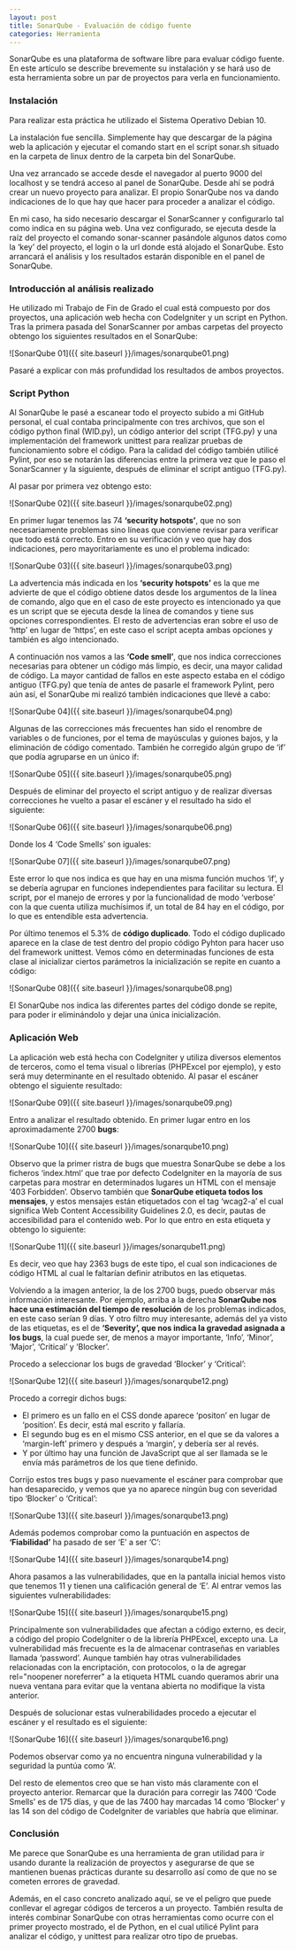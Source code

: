 ```yaml
---
layout: post
title: SonarQube - Evaluación de código fuente
categories: Herramienta
---
```


SonarQube es una plataforma de software libre para evaluar código fuente. En este artículo se describe brevemente su instalación y se hará uso de esta herramienta sobre un par de proyectos para verla en funcionamiento.

### Instalación

Para realizar esta práctica he utilizado el Sistema Operativo Debian 10.

La instalación fue sencilla. Simplemente hay que descargar de la página web la aplicación y ejecutar el comando start en el script sonar.sh situado en la carpeta de linux dentro de la carpeta bin del SonarQube.

Una vez arrancado se accede desde el navegador al puerto 9000 del localhost y se tendrá acceso al panel de SonarQube. Desde ahí se podrá crear un nuevo proyecto para analizar. El propio SonarQube nos va dando indicaciones de lo que hay que hacer para proceder a analizar el código.

En mi caso, ha sido necesario descargar el SonarScanner y configurarlo tal como indica en su página web. Una vez configurado, se ejecuta desde la raíz del proyecto el comando sonar-scanner pasándole algunos datos como la ‘key’ del proyecto, el login o la url donde está alojado el SonarQube. Esto arrancará el análisis y los resultados estarán disponible en el panel de SonarQube.


### Introducción al análisis realizado

He utilizado mi Trabajo de Fin de Grado el cual está compuesto por dos proyectos, una aplicación web hecha con CodeIgniter y un script en Python. Tras la primera pasada del SonarScanner por ambas carpetas del proyecto obtengo los siguientes resultados en el SonarQube:

![SonarQube 01]({{ site.baseurl }}/images/sonarqube01.png)

Pasaré a explicar con más profundidad los resultados de ambos proyectos.

### Script Python

Al SonarQube le pasé a escanear todo el proyecto subido a mi GitHub personal, el cual contaba principalmente con tres archivos, que son el código python final (WID.py), un código anterior del script (TFG.py) y una implementación del framework unittest para realizar pruebas de funcionamiento sobre el código. Para la calidad del código también utilicé Pylint, por eso se notarán las diferencias entre la primera vez que le paso el SonarScanner y la siguiente, después de eliminar el script antiguo (TFG.py).

Al pasar por primera vez obtengo esto:

![SonarQube 02]({{ site.baseurl }}/images/sonarqube02.png)

En primer lugar tenemos las 74 **‘security hotspots’**, que no son necesariamente problemas sino líneas que conviene revisar para verificar que todo está correcto. Entro en su verificación y veo que hay dos indicaciones, pero mayoritariamente es uno el problema indicado:

![SonarQube 03]({{ site.baseurl }}/images/sonarqube03.png)

La advertencia más indicada en los **‘security hotspots’** es la que me advierte de que el código obtiene datos desde los argumentos de la línea de comando, algo que en el caso de este proyecto es intencionado ya que es un script que se ejecuta desde la línea de comandos y tiene sus opciones correspondientes. El resto de advertencias eran sobre el uso de ‘http’ en lugar de ‘https’, en este caso el script acepta ambas opciones y también es algo intencionado.

A continuación nos vamos a las **‘Code smell’**, que nos indica correcciones necesarias para obtener un código más limpio, es decir, una mayor calidad de código. La mayor cantidad de fallos en este aspecto estaba en el código antiguo (TFG.py) que tenía de antes de pasarle el framework Pylint, pero aún así, el SonarQube mi realizó también indicaciones que llevé a cabo:

![SonarQube 04]({{ site.baseurl }}/images/sonarqube04.png)

Algunas de las correcciones más frecuentes han sido el renombre de variables o de funciones, por el tema de mayúsculas y guiones bajos, y la eliminación de código comentado. También he corregido algún grupo de ‘if’ que podía agruparse en un único if:

![SonarQube 05]({{ site.baseurl }}/images/sonarqube05.png)

Después de eliminar del proyecto el script antiguo y de realizar diversas correcciones he vuelto a pasar el escáner y el resultado ha sido el siguiente:

![SonarQube 06]({{ site.baseurl }}/images/sonarqube06.png)

Donde los 4 ‘Code Smells’ son iguales:

![SonarQube 07]({{ site.baseurl }}/images/sonarqube07.png)

Este error lo que nos indica es que hay en una misma función muchos ‘if’, y se debería agrupar en funciones independientes para facilitar su lectura. El script, por el manejo de errores y por la funcionalidad de modo ‘verbose’ con la que cuenta utiliza muchísimos if, un total de 84 hay en el código, por lo que es entendible esta advertencia.

Por último tenemos el 5.3% de **código duplicado**. Todo el código duplicado aparece en la clase de test dentro del propio código Pyhton para hacer uso del framework unittest. Vemos cómo en determinadas funciones de esta clase al inicializar ciertos parámetros la inicialización se repite en cuanto a código:

![SonarQube 08]({{ site.baseurl }}/images/sonarqube08.png)

El SonarQube nos indica las diferentes partes del código donde se repite, para poder ir eliminándolo y dejar una única inicialización.

### Aplicación Web

La aplicación web está hecha con CodeIgniter y utiliza diversos elementos de terceros, como el tema visual o librerías (PHPExcel por ejemplo), y esto será muy determinante en el resultado obtenido. Al pasar el escáner obtengo el siguiente resultado:

![SonarQube 09]({{ site.baseurl }}/images/sonarqube09.png)

Entro a analizar el resultado obtenido. En primer lugar entro en los aproximadamente 2700 **bugs**:

![SonarQube 10]({{ site.baseurl }}/images/sonarqube10.png)

Observo que la primer ristra de bugs que muestra SonarQube se debe a los ficheros ‘index.html’ que trae por defecto CodeIgniter en la mayoría de sus carpetas para mostrar en determinados lugares un HTML con el mensaje ‘403 Forbidden’. Observo también que **SonarQube etiqueta todos los mensajes**, y estos mensajes están etiquetados con el tag ‘wcag2-a’ el cual significa Web Content Accessibility Guidelines 2.0, es decir, pautas de accesibilidad para el contenido web. Por lo que entro en esta etiqueta y obtengo lo siguiente:

![SonarQube 11]({{ site.baseurl }}/images/sonarqube11.png)

Es decir, veo que hay 2363 bugs de este tipo, el cual son indicaciones de código HTML al cual le faltarían definir atributos en las etiquetas.

Volviendo a la imagen anterior, la de los 2700 bugs, puedo observar más información interesante. Por ejemplo, arriba a la derecha **SonarQube nos hace una estimación del tiempo de resolución** de los problemas indicados, en este caso serían 9 días. Y otro filtro muy interesante, además del ya visto de las etiquetas, es el de **‘Severity’, que nos indica la gravedad asignada a los bugs**, la cual puede ser, de menos a mayor importante, ‘Info’, ‘Minor’, ‘Major’, ‘Critical’ y ‘Blocker’.

Procedo a seleccionar los bugs de gravedad ‘Blocker’ y ‘Critical’:

![SonarQube 12]({{ site.baseurl }}/images/sonarqube12.png)

Procedo a corregir dichos bugs:

- El primero es un fallo en el CSS donde aparece ‘positon’ en lugar de ‘position’. Es decir, está mal escrito y fallaría.
- El segundo bug es en el mismo CSS anterior, en el que se da valores a ‘margin-left’ primero y después a ‘margin’, y debería ser al revés.
- Y por último hay una función de JavaScript que al ser llamada se le envía más parámetros de los que tiene definido.

Corrijo estos tres bugs y paso nuevamente el escáner para comprobar que han desaparecido, y vemos que ya no aparece ningún bug con severidad tipo ‘Blocker’ o ‘Critical’:

![SonarQube 13]({{ site.baseurl }}/images/sonarqube13.png)

Además podemos comprobar como la puntuación en aspectos de **‘Fiabilidad’** ha pasado de ser ‘E’ a ser ‘C’:

![SonarQube 14]({{ site.baseurl }}/images/sonarqube14.png)

Ahora pasamos a las vulnerabilidades, que en la pantalla inicial hemos visto que tenemos 11 y tienen una calificación general de ‘E’. Al entrar vemos las siguientes vulnerabilidades:

![SonarQube 15]({{ site.baseurl }}/images/sonarqube15.png)

Principalmente son vulnerabilidades que afectan a código externo, es decir, a código del propio CodeIgniter o de la librería PHPExcel, excepto una. La vulnerabilidad más frecuente es la de almacenar contraseñas en variables llamada ‘password’. Aunque también hay otras vulnerabilidades relacionadas con la encriptación, con protocolos, o la de agregar rel="noopener noreferrer" a la etiqueta HTML cuando queramos abrir una nueva ventana para evitar que la ventana abierta no modifique la vista anterior.

Después de solucionar estas vulnerabilidades procedo a ejecutar el escáner y el resultado es el siguiente:

![SonarQube 16]({{ site.baseurl }}/images/sonarqube16.png)

Podemos observar como ya no encuentra ninguna vulnerabilidad y la seguridad la puntúa como ‘A’.

Del resto de elementos creo que se han visto más claramente con el proyecto anterior. Remarcar que la duración para corregir las 7400 ‘Code Smells’ es de 175 días, y que de las 7400 hay marcadas 14 como ‘Blocker’ y las 14 son del código de CodeIgniter de variables que habría que eliminar.

### Conclusión

Me parece que SonarQube es una herramienta de gran utilidad para ir usando durante la realización de proyectos y asegurarse de que se mantienen buenas prácticas durante su desarrollo así como de que no se cometen errores de gravedad.

Además, en el caso concreto analizado aquí, se ve el peligro que puede conllevar el agregar códigos de terceros a un proyecto. También resulta de interés combinar SonarQube con otras herramientas como ocurre con el primer proyecto mostrado, el de Python, en el cual utilicé Pylint para analizar el código, y unittest para realizar otro tipo de pruebas.

